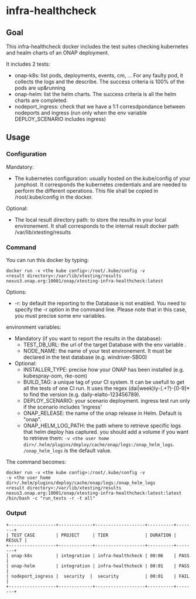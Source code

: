 # infra-healthcheck

## Goal

This infra-healthcheck docker includes the test suites checking kubernetes and
healm charts of an ONAP deployment.

It includes 2 tests:

- onap-k8s: list pods, deployments, events, cm, ... For any faulty pod, it
  collects the logs and the describe. The success criteria is 100% of the pods
  are up&running
- onap-helm: list the helm charts. The success criteria is all the helm charts
  are completed.
- nodeport_ingress: check that we have a 1:1 corresdpondance between nodeports
  and ingress (run only when the env variable DEPLOY_SCENARIO includes ingress)

## Usage

### Configuration

Mandatory:

- The kubernetes configuration: usually hosted on the.kube/config of your
  jumphost. It corresponds the kubernetes credentials and are needed to perform
  the different operations. This file shall be copied in /root/.kube/config in
  the docker.

Optional:

- The local result directory path: to store the results in your local
  environement. It shall corresponds to the internal result docker path
  /var/lib/xtesting/results

### Command

You can run this docker by typing:

```
docker run -v <the kube config>:/root/.kube/config -v
<result directory>:/var/lib/xtesting/results
nexus3.onap.org:10001/onap/xtesting-infra-healthcheck:latest
```

Options:

- \-r: by default the reporting to the Database is not enabled. You need to
  specify the -r option in the command line. Please note that in this case, you
  must precise some env variables.

environment variables:

- Mandatory (if you want to report the results in the database):
  - TEST_DB_URL: the url of the target Database with the env variable .
  - NODE_NAME: the name of your test environement. It must be declared in the
    test database (e.g. windriver-SB00)
- Optional:
  - INSTALLER_TYPE: precise how your ONAP has been installed (e.g. kubespray-oom,
    rke-oom)
  - BUILD_TAG: a unique tag of your CI system. It can be usefull to get all the
    tests of one CI run. It uses the regex (dai|week)ly-(.+?)-[0-9]\* to find the 
    version (e.g. daily-elalto-123456789).
  - DEPLOY_SCENARIO: your scenario deployment. ingress test run only if the
    scenario includes 'ingress'
  - ONAP_RELEASE: the name of the onap release in Helm. Default is "onap".
  - ONAP_HELM_LOG_PATH: the path where to retrieve specific logs that helm
    deploy has captured. you should add a volume if you want to retrieve them:
    `-v <the user home dir>/.helm/plugins/deploy/cache/onap/logs:/onap_helm_logs`.
    `/onap_helm_logs` is the default value.

The command becomes:

```
docker run -v <the kube config>:/root/.kube/config -v
-v <the user home dir>/.helm/plugins/deploy/cache/onap/logs:/onap_helm_logs
<result directory>:/var/lib/xtesting/results
nexus3.onap.org:10001/onap/xtesting-infra-healthcheck:latest:latest
/bin/bash -c "run_tests -r -t all"
```

### Output

```
+------------------+-------------+-------------------+----------+--------+
| TEST CASE        | PROJECT     | TIER              | DURATION | RESULT |
+------------------+-------------+-------------------+----------+--------+
| onap-k8s         | integration | infra-healthcheck | 00:06    | PASS   |
| onap-helm        | integration | infra-healthcheck | 00:01    | PASS   |
| nodeport_ingress |  security  |  security          | 00:01    | FAIL   |
+------------------+-------------+-------------------+----------+--------+
```
